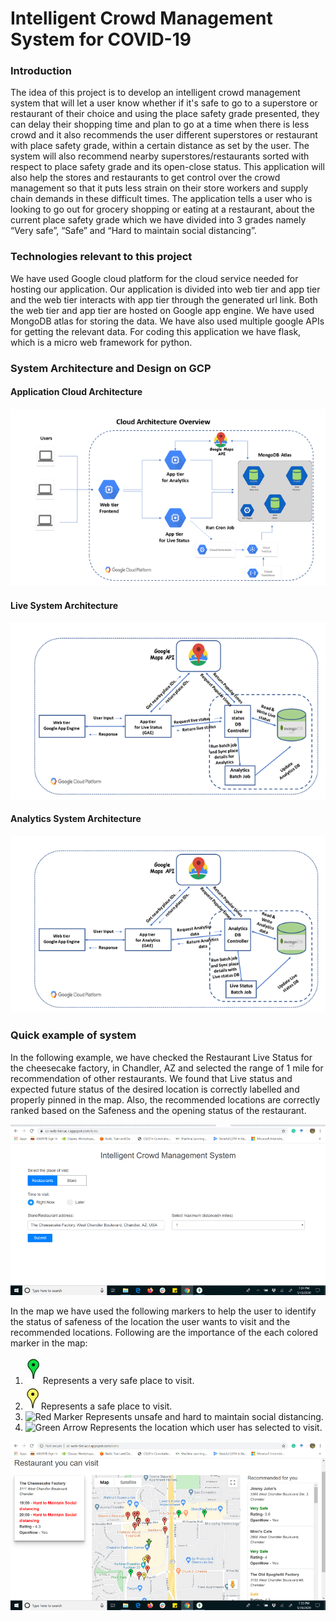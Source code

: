 # Intelligent Crowd Management System for COVID-19 

### Introduction

The idea of this project is to develop an intelligent crowd management system that will let a user know whether if it's safe to go to a superstore or restaurant of their choice and using the place safety grade presented, they can delay their shopping time and plan to go at a time when there is less crowd and it also recommends the user different superstores or restaurant with place safety grade, within a certain distance as set by the user. The system will also recommend nearby superstores/restaurants sorted with respect to place safety grade and its open-close status. This application will also help the stores and restaurants  to get control over the crowd management so that it puts less strain on their store workers and supply chain demands in these difficult times. The application tells a user who is looking to go out for grocery shopping or eating at a restaurant, about the current place safety grade which we have divided into 3 grades namely “Very safe”, “Safe” and “Hard to maintain social distancing”.

### Technologies relevant to this project

We have used Google cloud platform for the cloud service needed for hosting our application. Our application is divided into web tier and app tier and the web tier interacts with app tier through the generated url link. Both the web tier and app tier are hosted on Google app engine. We have used MongoDB atlas for storing the data. We have also used multiple google APIs for getting the relevant data. For coding this application we have flask, which is a micro web framework for python.

### System Architecture and Design on GCP

#### Application Cloud Architecture

![System on Google cloud](./Images/OverviewDiagram.png)

#### Live System Architecture

![Live System on Google cloud](./Images/LiveUpdatesAppTier.png)

#### Analytics System Architecture

![Live System on Google cloud](./Images/AnalyticsAppTier.png)

### Quick example of system

In the following example, we have checked the Restaurant Live Status for the cheesecake factory, in Chandler, AZ and selected the range of 1 mile for recommendation of other restaurants. We found that Live status and expected future status of the desired location is correctly labelled and properly pinned in the map. Also, the recommended locations are correctly ranked based on the Safeness and the opening status of the restaurant.

![Example of LiveUpdates of queried Restaurant](./Images/QueriedDestination.png)

In the map we have used the following markers to help the user to identify the status of safeness of the location the user wants to visit and the recommended locations. Following are the importance of the each colored marker in the map:
1. ![Green Marker](./Images/greenMarker.jpg)Represents a very safe place to visit.
2. ![Yellow Marker](./Images/yellowMarker.jpg)Represents a safe place to visit.
3. ![Red Marker](http://www.google.com/mapfiles/marker.png) Represents unsafe and hard to maintain social distancing.
4. ![Green Arrow](http://maps.google.com/mapfiles/arrow.png) Represents the location which user has selected to visit.

![LiveUpdates of queried Restaurant and recommendation](./Images/LiveUpdateOfDestination.png)




